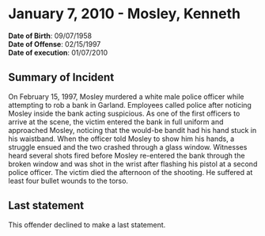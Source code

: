 # January 7, 2010 - Mosley, Kenneth

**Date of Birth**: 09/07/1958<br/>
**Date of Offense**: 02/15/1997<br/>
**Date of execution**: 01/07/2010<br/>

## Summary of Incident
On February 15, 1997, Mosley murdered a white male police officer while attempting to rob a bank in Garland. Employees called police after noticing Mosley inside the bank acting suspicious. As one of the first officers to arrive at the scene, the victim entered the bank in full uniform and approached Mosley, noticing that the would-be bandit had his hand stuck in his waistband. When the officer told Mosley to show him his hands, a struggle ensued and the two crashed through a glass window. Witnesses heard several shots fired before Mosley re-entered the bank through the broken window and was shot in the wrist after flashing his pistol at a second police officer. The victim died the afternoon of the shooting. He suffered at least four bullet wounds to the torso.

## Last statement
This offender declined to make a last statement.